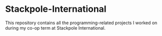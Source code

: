 # Stackpole-International
This repository contains all the programming-related projects I worked on during my co-op term at Stackpole International. 
